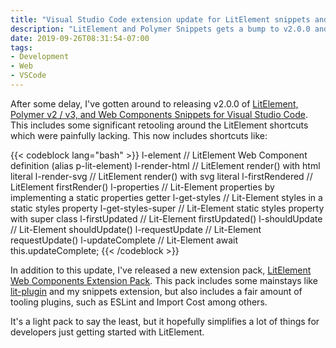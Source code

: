 ```yaml
---
title: "Visual Studio Code extension update for LitElement snippets and new Pack available"
description: "LitElement and Polymer Snippets gets a bump to v2.0.0 and the initial release of a LitElement Extension pack lands in the marketplace."
date: 2019-09-26T08:31:54-07:00
tags:
- Development
- Web
- VSCode
---
```


After some delay, I've gotten around to releasing v2.0.0 of [LitElement, Polymer v2 / v3, and Web Components Snippets for Visual Studio Code](https://marketplace.visualstudio.com/items?itemName=justinribeiro.Polymer2Snippets). This includes some significant retooling around the LitElement shortcuts which were painfully lacking. This now includes shortcuts like:

{{< codeblock lang="bash" >}}
l-element                 // LitElement Web Component definition (alias p-lit-element)
l-render-html             // LitElement render() with html literal
l-render-svg              // LitElement render() with svg literal
l-firstRendered           // LitElement firstRender()
l-properties              // Lit-Element properties by implementing a static properties getter
l-get-styles              // Lit-Element styles in a static styles property
l-get-styles-super        // Lit-Element static styles property with super class
l-firstUpdated            // Lit-Element firstUpdated()
l-shouldUpdate            // Lit-Element shouldUpdate()
l-requestUpdate           // Lit-Element requestUpdate()
l-updateComplete          // Lit-Element await this.updateComplete;
{{< /codeblock >}}

In addition to this update, I've released a new extension pack, [LitElement Web Components Extension Pack](https://marketplace.visualstudio.com/items?itemName=justinribeiro.litelement-web-components-extension-pack). This pack includes some mainstays like [lit-plugin](https://marketplace.visualstudio.com/items?itemName=runem.lit-plugin) and my snippets extension, but also includes a fair amount of tooling plugins, such as ESLint and Import Cost among others.

It's a light pack to say the least, but it hopefully simplifies a lot of things for developers just getting started with LitElement.
